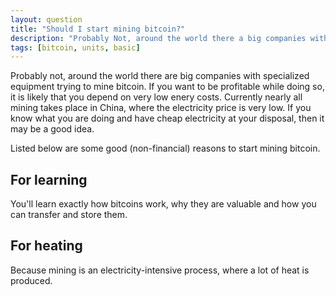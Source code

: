 ```yaml
---
layout: question
title: "Should I start mining bitcoin?"
description: "Probably Not, around the world there a big companies with specialized equipment trying to mine bitcoin."
tags: [bitcoin, units, basic]
---
```


Probably not, around the world there are big companies with specialized equipment trying to mine bitcoin. If you want to be profitable while doing so, it is likely that you depend on very low enery costs. Currently nearly all mining takes place in China, where the electricity price is very low. If you know what you are doing and have cheap electricity at your disposal, then it may be a good idea.

Listed below are some good (non-financial) reasons to start mining bitcoin.

## For learning
You'll learn exactly how bitcoins work, why they are valuable and how you can transfer and store them.

## For heating
Because mining is an electricity-intensive process, where a lot of heat is produced.
